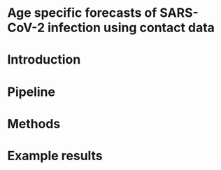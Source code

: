 # Age specific forecasts of SARS-CoV-2 infection using contact data

# Introduction 


# Pipeline



# Methods




# Example results